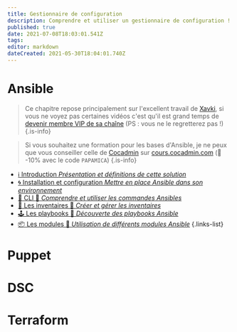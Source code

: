 ```yaml
---
title: Gestionnaire de configuration
description: Comprendre et utiliser un gestionnaire de configuration !
published: true
date: 2021-07-08T18:03:01.541Z
tags: 
editor: markdown
dateCreated: 2021-05-30T18:04:01.740Z
---
```


# Ansible
> Ce chapitre repose principalement sur l'excellent travail de [Xavki](https://www.youtube.com/channel/UCs_AZuYXi6NA9tkdbhjItHQ), si vous ne voyez pas certaines vidéos c'est qu'il est grand temps de [devenir membre VIP de sa chaîne](https://www.youtube.com/channel/UCs_AZuYXi6NA9tkdbhjItHQ/join) (PS : vous ne le regretterez pas !)
{.is-info}

> Si vous souhaitez une formation pour les bases d'Ansible, je ne peux que vous conseiller celle de [Cocadmin](https://www.youtube.com/c/cocadmin) sur [cours.cocadmin.com](https://cours.cocadmin.com) (🎁 -10% avec le code `PAPAMICA`)
{.is-info}


- [ℹ️ Introduction *Présentation et définitions de cette solution*](/Configuration/Ansible/Introduction)
- [🌀 Installation et configuration *Mettre en place Ansible dans son environnement*](/Configuration/Ansible/Installation)
- [💎 CLI 🚧 *Comprendre et utiliser les commandes Ansibles*](/Configuration/Ansible/CLI)
- [📜 Les inventaires 🚧 *Créer et gérer les inventaires*](/Configuration/Ansible/Inventaires)
- [🕹️ Les playbooks 🚧 *Découverte des playbooks Ansible*](/Configuration/Ansible/Playbook)
- [📦 Les modules 🚧 *Utilisation de différents modules Ansible*](/Configuration/Ansible/Modules)
{.links-list}

# Puppet

# DSC

# Terraform